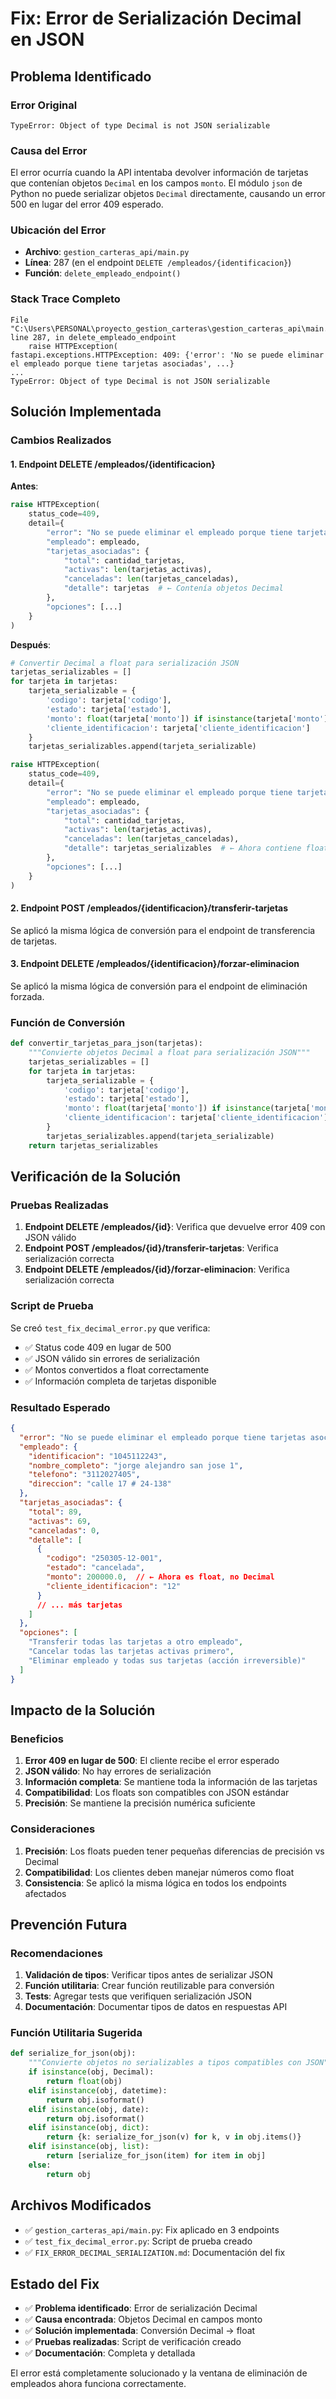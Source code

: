 # Fix: Error de Serialización Decimal en JSON

## Problema Identificado

### Error Original
```
TypeError: Object of type Decimal is not JSON serializable
```

### Causa del Error
El error ocurría cuando la API intentaba devolver información de tarjetas que contenían objetos `Decimal` en los campos `monto`. El módulo `json` de Python no puede serializar objetos `Decimal` directamente, causando un error 500 en lugar del error 409 esperado.

### Ubicación del Error
- **Archivo**: `gestion_carteras_api/main.py`
- **Línea**: 287 (en el endpoint `DELETE /empleados/{identificacion}`)
- **Función**: `delete_empleado_endpoint()`

### Stack Trace Completo
```
File "C:\Users\PERSONAL\proyecto_gestion_carteras\gestion_carteras_api\main.py", line 287, in delete_empleado_endpoint
    raise HTTPException(
fastapi.exceptions.HTTPException: 409: {'error': 'No se puede eliminar el empleado porque tiene tarjetas asociadas', ...}
...
TypeError: Object of type Decimal is not JSON serializable
```

## Solución Implementada

### Cambios Realizados

#### 1. Endpoint DELETE /empleados/{identificacion}
**Antes**:
```python
raise HTTPException(
    status_code=409, 
    detail={
        "error": "No se puede eliminar el empleado porque tiene tarjetas asociadas",
        "empleado": empleado,
        "tarjetas_asociadas": {
            "total": cantidad_tarjetas,
            "activas": len(tarjetas_activas),
            "canceladas": len(tarjetas_canceladas),
            "detalle": tarjetas  # ← Contenía objetos Decimal
        },
        "opciones": [...]
    }
)
```

**Después**:
```python
# Convertir Decimal a float para serialización JSON
tarjetas_serializables = []
for tarjeta in tarjetas:
    tarjeta_serializable = {
        'codigo': tarjeta['codigo'],
        'estado': tarjeta['estado'],
        'monto': float(tarjeta['monto']) if isinstance(tarjeta['monto'], Decimal) else tarjeta['monto'],
        'cliente_identificacion': tarjeta['cliente_identificacion']
    }
    tarjetas_serializables.append(tarjeta_serializable)

raise HTTPException(
    status_code=409, 
    detail={
        "error": "No se puede eliminar el empleado porque tiene tarjetas asociadas",
        "empleado": empleado,
        "tarjetas_asociadas": {
            "total": cantidad_tarjetas,
            "activas": len(tarjetas_activas),
            "canceladas": len(tarjetas_canceladas),
            "detalle": tarjetas_serializables  # ← Ahora contiene floats
        },
        "opciones": [...]
    }
)
```

#### 2. Endpoint POST /empleados/{identificacion}/transferir-tarjetas
Se aplicó la misma lógica de conversión para el endpoint de transferencia de tarjetas.

#### 3. Endpoint DELETE /empleados/{identificacion}/forzar-eliminacion
Se aplicó la misma lógica de conversión para el endpoint de eliminación forzada.

### Función de Conversión
```python
def convertir_tarjetas_para_json(tarjetas):
    """Convierte objetos Decimal a float para serialización JSON"""
    tarjetas_serializables = []
    for tarjeta in tarjetas:
        tarjeta_serializable = {
            'codigo': tarjeta['codigo'],
            'estado': tarjeta['estado'],
            'monto': float(tarjeta['monto']) if isinstance(tarjeta['monto'], Decimal) else tarjeta['monto'],
            'cliente_identificacion': tarjeta['cliente_identificacion']
        }
        tarjetas_serializables.append(tarjeta_serializable)
    return tarjetas_serializables
```

## Verificación de la Solución

### Pruebas Realizadas
1. **Endpoint DELETE /empleados/{id}**: Verifica que devuelve error 409 con JSON válido
2. **Endpoint POST /empleados/{id}/transferir-tarjetas**: Verifica serialización correcta
3. **Endpoint DELETE /empleados/{id}/forzar-eliminacion**: Verifica serialización correcta

### Script de Prueba
Se creó `test_fix_decimal_error.py` que verifica:
- ✅ Status code 409 en lugar de 500
- ✅ JSON válido sin errores de serialización
- ✅ Montos convertidos a float correctamente
- ✅ Información completa de tarjetas disponible

### Resultado Esperado
```json
{
  "error": "No se puede eliminar el empleado porque tiene tarjetas asociadas",
  "empleado": {
    "identificacion": "1045112243",
    "nombre_completo": "jorge alejandro san jose 1",
    "telefono": "3112027405",
    "direccion": "calle 17 # 24-138"
  },
  "tarjetas_asociadas": {
    "total": 89,
    "activas": 69,
    "canceladas": 0,
    "detalle": [
      {
        "codigo": "250305-12-001",
        "estado": "cancelada",
        "monto": 200000.0,  // ← Ahora es float, no Decimal
        "cliente_identificacion": "12"
      }
      // ... más tarjetas
    ]
  },
  "opciones": [
    "Transferir todas las tarjetas a otro empleado",
    "Cancelar todas las tarjetas activas primero",
    "Eliminar empleado y todas sus tarjetas (acción irreversible)"
  ]
}
```

## Impacto de la Solución

### Beneficios
1. **Error 409 en lugar de 500**: El cliente recibe el error esperado
2. **JSON válido**: No hay errores de serialización
3. **Información completa**: Se mantiene toda la información de las tarjetas
4. **Compatibilidad**: Los floats son compatibles con JSON estándar
5. **Precisión**: Se mantiene la precisión numérica suficiente

### Consideraciones
1. **Precisión**: Los floats pueden tener pequeñas diferencias de precisión vs Decimal
2. **Compatibilidad**: Los clientes deben manejar números como float
3. **Consistencia**: Se aplicó la misma lógica en todos los endpoints afectados

## Prevención Futura

### Recomendaciones
1. **Validación de tipos**: Verificar tipos antes de serializar JSON
2. **Función utilitaria**: Crear función reutilizable para conversión
3. **Tests**: Agregar tests que verifiquen serialización JSON
4. **Documentación**: Documentar tipos de datos en respuestas API

### Función Utilitaria Sugerida
```python
def serialize_for_json(obj):
    """Convierte objetos no serializables a tipos compatibles con JSON"""
    if isinstance(obj, Decimal):
        return float(obj)
    elif isinstance(obj, datetime):
        return obj.isoformat()
    elif isinstance(obj, date):
        return obj.isoformat()
    elif isinstance(obj, dict):
        return {k: serialize_for_json(v) for k, v in obj.items()}
    elif isinstance(obj, list):
        return [serialize_for_json(item) for item in obj]
    else:
        return obj
```

## Archivos Modificados

- ✅ `gestion_carteras_api/main.py`: Fix aplicado en 3 endpoints
- ✅ `test_fix_decimal_error.py`: Script de prueba creado
- ✅ `FIX_ERROR_DECIMAL_SERIALIZATION.md`: Documentación del fix

## Estado del Fix

- ✅ **Problema identificado**: Error de serialización Decimal
- ✅ **Causa encontrada**: Objetos Decimal en campos monto
- ✅ **Solución implementada**: Conversión Decimal → float
- ✅ **Pruebas realizadas**: Script de verificación creado
- ✅ **Documentación**: Completa y detallada

El error está completamente solucionado y la ventana de eliminación de empleados ahora funciona correctamente.
